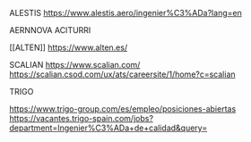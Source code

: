 ALESTIS
https://www.alestis.aero/ingenier%C3%ADa?lang=en

AERNNOVA
ACITURRI

[[ALTEN]]
https://www.alten.es/

SCALIAN
https://www.scalian.com/
https://scalian.csod.com/ux/ats/careersite/1/home?c=scalian

TRIGO

https://www.trigo-group.com/es/empleo/posiciones-abiertas
https://vacantes.trigo-spain.com/jobs?department=Ingenier%C3%ADa+de+calidad&query=